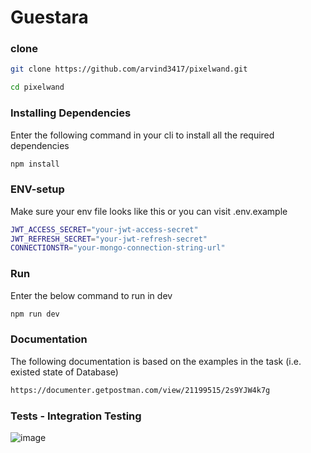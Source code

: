 # Guestara

### clone
```bash
git clone https://github.com/arvind3417/pixelwand.git
```
```bash
cd pixelwand
```


### Installing Dependencies
Enter the following command in your cli to install all the required dependencies

```bash
npm install
```




### ENV-setup
Make sure your env file looks like this or you can visit .env.example
```bash
JWT_ACCESS_SECRET="your-jwt-access-secret"
JWT_REFRESH_SECRET="your-jwt-refresh-secret"
CONNECTIONSTR="your-mongo-connection-string-url"
```

### Run
Enter the below command to run in dev
```bash
npm run dev
```

### Documentation
The following documentation is based on the examples in the task (i.e. existed state of Database)
```bash
https://documenter.getpostman.com/view/21199515/2s9YJW4k7g
```

### Tests - Integration Testing
![image](https://github.com/arvind3417/pixelwand/assets/91880276/58c28369-73e6-4f8c-a10e-2a7ab057426c)


